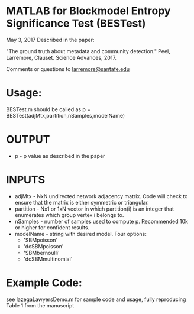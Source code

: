 # MATLAB for Blockmodel Entropy Significance Test (BESTest)
May 3, 2017
Described in the paper:

"The ground truth about metadata and community detection."
Peel, Larremore, Clauset. Science Advances, 2017.

Comments or questions to larremore@santafe.edu
# Usage:
BESTest.m should be called as 
p = BESTest(adjMtx,partition,nSamples,modelName)
# OUTPUT
  * p - p value as described in the paper
# INPUTS
  * adjMtx - NxN undirected network adjacency matrix. Code will check to ensure
  that the matrix is either symmetric or triangular.
  * partition - Nx1 or 1xN vector in which partition(i) is an integer
  that enumerates which group vertex i belongs to.
  * nSamples - number of samples used to compute p. Recommended 10k or
  higher for confident results.
  * modelName - string with desired model. Four options:
      * 'SBMpoisson'
      * 'dcSBMpoisson'
      * 'SBMbernoulli'
      * 'dcSBMmultinomial'
# Example Code:
see lazegaLawyersDemo.m for sample code and usage, fully reproducing Table 1 from the manuscript
